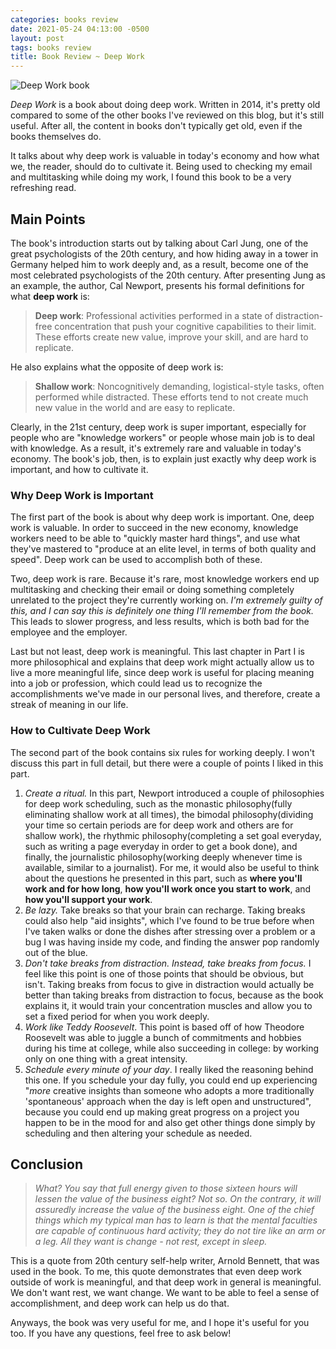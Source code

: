 ```yaml
---
categories: books review
date: 2021-05-24 04:13:00 -0500
layout: post
tags: books review
title: Book Review ~ Deep Work
---
```

![Deep Work book](https://www.calnewport.com/wp-content/uploads/2015/11/deep-work-cal-newport.jpg)

*Deep Work* is a book about doing deep work. Written in 2014, it's pretty old compared to some of the other books I've reviewed on this blog, but it's still useful. After all, the content in books don't typically get old, even if the books themselves do.

It talks about why deep work is valuable in today's economy and how what we, the reader, should do to cultivate it. Being used to checking my email and multitasking while doing my work, I found this book to be a very refreshing read.

## Main Points
The book's introduction starts out by talking about Carl Jung, one of the great psychologists of the 20th century, and how hiding away in a tower in Germany helped him to work deeply and, as a result, become one of the most celebrated psychologists of the 20th century. After presenting Jung as an example, the author, Cal Newport, presents his formal definitions for what **deep work** is:
> **Deep work**: Professional activities performed in a state of distraction-free concentration that push your cognitive capabilities to their limit. These efforts create new value, improve your skill, and are hard to replicate.

He also explains what the opposite of deep work is:
> **Shallow work**: Noncognitively demanding, logistical-style tasks, often performed while distracted. These efforts tend to not create much new value in the world and are easy to replicate.

Clearly, in the 21st century, deep work is super important, especially for people who are "knowledge workers" or people whose main job is to deal with knowledge. As a result, it's extremely rare and valuable in today's economy. The book's job, then, is to explain just exactly why deep work is important, and how to cultivate it.

### Why Deep Work is Important
The first part of the book is about why deep work is important. One, deep work is valuable. In order to succeed in the new economy, knowledge workers need to be able to "quickly master hard things", and use what they've mastered to "produce at an elite level, in terms of both quality and speed". Deep work can be used to accomplish both of these.

Two, deep work is rare. Because it's rare, most knowledge workers end up multitasking and checking their email or doing something completely unrelated to the project they're currently working on. *I'm extremely guilty of this, and I can say this is definitely one thing I'll remember from the book.* This leads to slower progress, and less results, which is both bad for the employee and the employer.

Last but not least, deep work is meaningful. This last chapter in Part I is more philosophical and explains that deep work might actually allow us to live a more meaningful life, since deep work is useful for placing meaning into a job or profession, which could lead us to recognize the accomplishments we've made in our personal lives, and therefore, create a streak of meaning in our life.

### How to Cultivate Deep Work
The second part of the book contains six rules for working deeply. I won't discuss this part in full detail, but there were a couple of points I liked in this part.

1. *Create a ritual.* In this part, Newport introduced a couple of philosophies for deep work scheduling, such as the monastic philosophy(fully eliminating shallow work at all times), the bimodal philosophy(dividing your time so certain periods are for deep work and others are for shallow work), the rhythmic philosophy(completing a set goal everyday, such as writing a page everyday in order to get a book done), and finally, the journalistic philosophy(working deeply whenever time is available, similar to a journalist). For me, it would also be useful to think about the questions he presented in this part, such as **where you'll work and for how long**, **how you'll work once you start to work**, and **how you'll support your work**.
2. *Be lazy.* Take breaks so that your brain can recharge. Taking breaks could also help "aid insights", which I've found to be true before when I've taken walks or done the dishes after stressing over a problem or a bug I was having inside my code, and finding the answer pop randomly out of the blue.
3. *Don't take breaks from distraction. Instead, take breaks from focus.* I feel like this point is one of those points that should be obvious, but isn't. Taking breaks from focus to give in distraction would actually be better than taking breaks from distraction to focus, because as the book explains it, it would train your concentration muscles and allow you to set a fixed period for when you work deeply.
4. *Work like Teddy Roosevelt*. This point is based off of how Theodore Roosevelt was able to juggle a bunch of commitments and hobbies during his time at college, while also succeeding in college: by working only on one thing with a great intensity.
5. *Schedule every minute of your day*. I really liked the reasoning behind this one. If you schedule your day fully, you could end up experiencing "*more* creative insights than someone who adopts a more traditionally 'spontaneous' approach when the day is left open and unstructured", because you could end up making great progress on a project you happen to be in the mood for and also get other things done simply by scheduling and then altering your schedule as needed.

## Conclusion
> *What? You say that full energy given to those sixteen hours will lessen the value of the business eight? Not so. On the contrary, it will assuredly increase the value of the business eight. One of the chief things which my typical man has to learn is that the mental faculties are capable of continuous hard activity; they do not tire like an arm or a leg. All they want is change - not rest, except in sleep.*

This is a quote from 20th century self-help writer, Arnold Bennett, that was used in the book. To me, this quote demonstrates that even deep work outside of work is meaningful, and that deep work in general is meaningful. We don't want rest, we want change. We want to be able to feel a sense of accomplishment, and deep work can help us do that.

Anyways, the book was very useful for me, and I hope it's useful for you too. If you have any questions, feel free to ask below!
